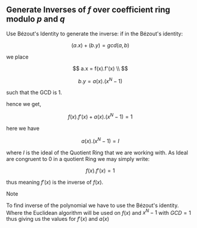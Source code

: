 ## Generate Inverses of $f$ over coefficient ring modulo $p$ and $q$
Use Bézout's Identity to generate the inverse:
if in the Bézout's identity: 

$$
(a.x) + (b.y) = gcd(a, b)
$$

we place 

$$
a.x = f(x).f'(x) \\
$$

$$
b.y = a(x).(x^N -1)
$$

such that the GCD is 1.

hence we get,

$$
f(x).f'(x) + a(x).(x^N -1) = 1 
$$

here we have 

$$
a(x).(x^N -1) = I
$$

where $I$ is the ideal of the Quotient Ring that we are working with.
As Ideal are congruent to 0 in a quotient Ring we may simply write:

$$
f(x).f'(x) = 1
$$

thus meaning $f'(x)$ is the inverse of $f(x)$.
> [!Note]
> To find inverse of the polynomial we have to use the Bézout's identity.
> Where the Euclidean algorithm will be used on $f(x)$ and $x^N - 1$ with $GCD = 1$ thus giving us the values for $f'(x)$ and $a(x)$